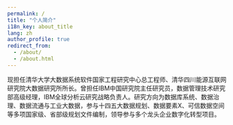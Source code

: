 ```yaml
---
permalink: /
title: "个人简介"
i18n_key: about_title
lang: zh
author_profile: true
redirect_from: 
  - /about/
  - /about.html
---
```


<div class="lang-zh">
现担任清华大学大数据系统软件国家工程研究中心总工程师、清华四川能源互联网研究院大数据研究所所长。曾担任IBM中国研究院主任研究员，数据管理技术研究部高级经理，IBM全球分析云研究战略负责人。研究方向为数据库系统、数据治理、数据流通与工业大数据，参与十四五大数据规划、数据要素X、可信数据空间等多项国家级、省部级规划文件编制，领导参与多个龙头企业数字化转型项目。
</div>

<div class="lang-en" style="display:none;">
I am currently the chief engineer of the National Engineering Research Center for Big Data System Software at Tsinghua University and the director of the Big Data Research Institute of Tsinghua Sichuan Energy Internet Research Institute. He has served as a principal researcher at IBM China Research Institute, a senior manager of the Data Management Technology Research Department, and the head of IBM Global Analytics Cloud Research Strategy. His research areas include database systems, data governance, data circulation, and industrial big data. He has participated in the preparation of a number of national and provincial planning documents, including the 14th Five-Year Plan for Big Data, Data Element X, and Trusted Data Space, and has led and participated in a number of digital transformation projects for leading enterprises.
</div>
